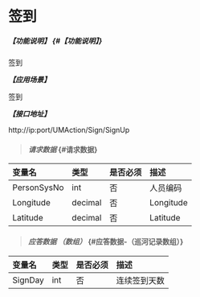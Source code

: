 # 签到

##### _【功能说明】_ {#【功能说明】}

签到

_**【应用场景】**_

签到

_**【接口地址】**_

http://ip:port/UMAction/Sign/SignUp

> #### _请求数据_ {#请求数据}

| 变量名 | 类型 | 是否必须 | 描述 |
| :--- | :--- | :--- | :--- |
| PersonSysNo | int | 否 | 人员编码 |
| Longitude| decimal| 否 | Longitude |
| Latitude| decimal| 否 | Latitude |


> #### _应答数据 （数组）_ {#应答数据-（巡河记录数组）}

| 变量名 | 类型 | 是否必须 | 描述 |
| :--- | :--- | :--- | :--- |
| SignDay | int | 否 | 连续签到天数 |



